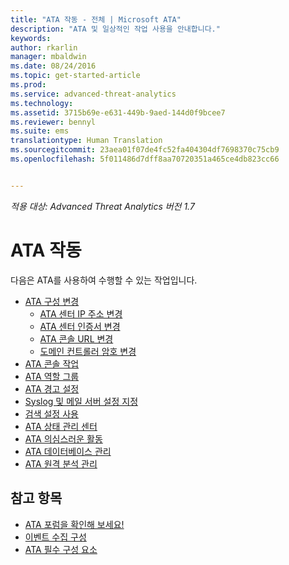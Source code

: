 ```yaml
---
title: "ATA 작동 - 전체 | Microsoft ATA"
description: "ATA 및 일상적인 작업 사용을 안내합니다."
keywords: 
author: rkarlin
manager: mbaldwin
ms.date: 08/24/2016
ms.topic: get-started-article
ms.prod: 
ms.service: advanced-threat-analytics
ms.technology: 
ms.assetid: 3715b69e-e631-449b-9aed-144d0f9bcee7
ms.reviewer: bennyl
ms.suite: ems
translationtype: Human Translation
ms.sourcegitcommit: 23aea01f07de4fc52fa404304df7698370c75cb9
ms.openlocfilehash: 5f011486d7dff8aa70720351a465ce4db823cc66


---
```


*적용 대상: Advanced Threat Analytics 버전 1.7*



# ATA 작동

다음은 ATA를 사용하여 수행할 수 있는 작업입니다.

- [ATA 구성 변경](modifying-ata-configuration.md)
  - [ATA 센터 IP 주소 변경](modifying-ata-config-centerip.md)
  - [ATA 센터 인증서 변경](modifying-ata-config-centercert.md)
  - [ATA 콘솔 URL 변경](modifying-ata-config-consoleurl.md)
  - [도메인 컨트롤러 암호 변경](modifying-ata-config-dcpassword.md)
- [ATA 콘솔 작업](working-with-ata-console.md)
- [ATA 역할 그룹](ata-role-groups.md)
- [ATA 경고 설정](setting-ata-alerts.md)
- [Syslog 및 메일 서버 설정 지정](setting-syslog-email-server-settings.md)
- [검색 설정 사용](working-with-detection-settings.md)
- [ATA 상태 관리 센터](ata-health-center.md)
- [ATA 의심스러운 활동](working-with-suspicious-activities.md)
- [ATA 데이터베이스 관리](ata-database-management.md)
- [ATA 원격 분석 관리](manage-telemetry-settings.md)


## 참고 항목

- [ATA 포럼을 확인해 보세요!](https://aka.ms/ata-forum)
- [이벤트 수집 구성](configure-event-collection.md)
- [ATA 필수 구성 요소](/advanced-threat-analytics/plan-design/ata-prerequisites)




<!--HONumber=Aug16_HO5-->


